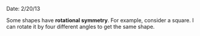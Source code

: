 Date: 2/20/13

Some shapes have **rotational symmetry**. For example, consider a
square. I can rotate it by four different angles to get the same shape.

<div id="square" class="illustration"></div>

